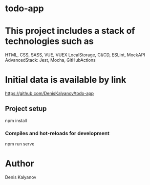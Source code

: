 # todo-app

# This project includes a stack of technologies such as
HTML, CSS, SASS, VUE, VUEX LocalStorage, CI/CD, ESLint, MockAPI AdvancedStack: Jest, Mocha, GitHubActions

# Initial data is available by link
https://github.com/DenisKalyanov/todo-app

## Project setup
npm install

### Compiles and hot-reloads for development
npm run serve

# Author
Denis Kalyanov